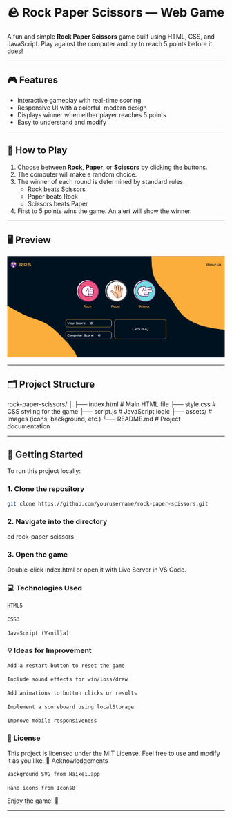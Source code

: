 # 🪨 Rock Paper Scissors — Web Game

A fun and simple **Rock Paper Scissors** game built using HTML, CSS, and JavaScript. Play against the computer and try to reach 5 points before it does!

---

## 🎮 Features

- Interactive gameplay with real-time scoring
- Responsive UI with a colorful, modern design
- Displays winner when either player reaches 5 points
- Easy to understand and modify

---

## 🧩 How to Play

1. Choose between **Rock**, **Paper**, or **Scissors** by clicking the buttons.
2. The computer will make a random choice.
3. The winner of each round is determined by standard rules:
   - Rock beats Scissors
   - Paper beats Rock
   - Scissors beats Paper
4. First to 5 points wins the game. An alert will show the winner.

---

## 🖥️ Preview

![Game Preview](./images/Screenshot%20from%202025-05-31%2023-56-05.png)

---

## 🗂️ Project Structure

rock-paper-scissors/
│
├── index.html # Main HTML file
├── style.css # CSS styling for the game
├── script.js # JavaScript logic
├── assets/ # Images (icons, background, etc.)
└── README.md # Project documentation

---

## 🚀 Getting Started

To run this project locally:

### 1. Clone the repository

```bash
git clone https://github.com/yourusername/rock-paper-scissors.git

```

### 2. Navigate into the directory

cd rock-paper-scissors

### 3. Open the game

Double-click index.html or open it with Live Server in VS Code.

### 💻 Technologies Used

    HTML5

    CSS3

    JavaScript (Vanilla)

### 💡 Ideas for Improvement

    Add a restart button to reset the game

    Include sound effects for win/loss/draw

    Add animations to button clicks or results

    Implement a scoreboard using localStorage

    Improve mobile responsiveness

### 📄 License

This project is licensed under the MIT License.
Feel free to use and modify it as you like.
🙏 Acknowledgements

    Background SVG from Haikei.app

    Hand icons from Icons8

Enjoy the game! 🎉

---
